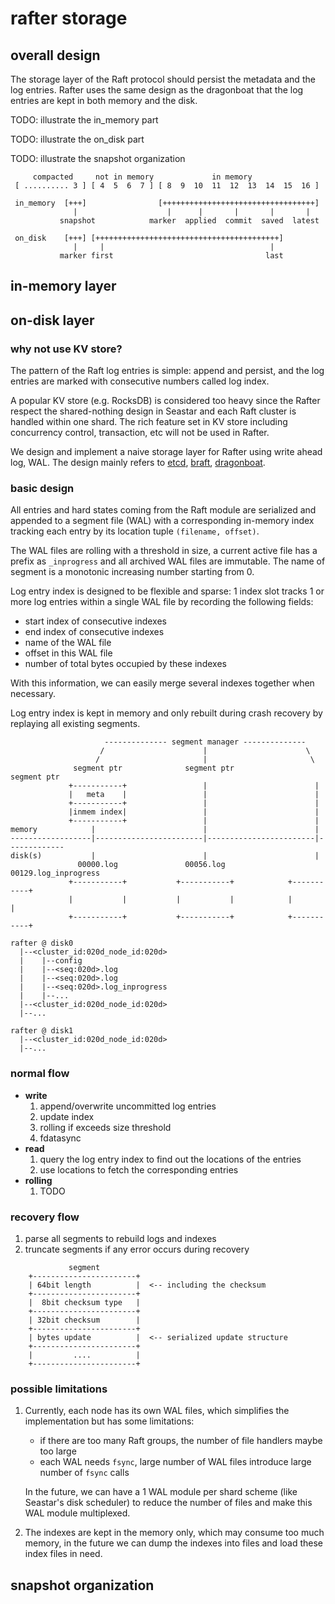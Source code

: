 # rafter storage

## overall design

The storage layer of the Raft protocol should persist the metadata and the log entries. Rafter uses the same design as
the dragonboat that the log entries are kept in both memory and the disk.

TODO: illustrate the in_memory part

TODO: illustrate the on_disk part

TODO: illustrate the snapshot organization

```text
     compacted     not in memory             in memory
 [ .......... 3 ] [ 4  5  6  7 ] [ 8  9  10  11  12  13  14  15  16 ]

 in_memory  [+++]                [++++++++++++++++++++++++++++++++++]
              |                    |      |       |       |       |
           snapshot            marker  applied  commit  saved  latest

 on_disk    [+++] [+++++++++++++++++++++++++++++++++++++++++]
              |     |                                     |
           marker first                                  last
```

## in-memory layer

## on-disk layer

### why not use KV store?

The pattern of the Raft log entries is simple: append and persist, and the log entries are marked with consecutive
numbers called log index.

A popular KV store (e.g. RocksDB) is considered too heavy since the Rafter respect the shared-nothing design in Seastar
and each Raft cluster is handled within one shard. The rich feature set in KV store including concurrency control, 
transaction, etc will not be used in Rafter.

We design and implement a naive storage layer for Rafter using write ahead log, WAL. The design mainly refers to
[etcd](), [braft](), [dragonboat]().

### basic design

All entries and hard states coming from the Raft module are serialized and appended to a segment file (WAL) with a
corresponding in-memory index tracking each entry by its location tuple `(filename, offset)`.

The WAL files are rolling with a threshold in size, a current active file has a prefix as `_inprogress` and all archived
WAL files are immutable. The name of segment is a monotonic increasing number starting from 0.

Log entry index is designed to be flexible and sparse: 1 index slot tracks 1 or more log entries within a single WAL
file by recording the following fields:

- start index of consecutive indexes
- end index of consecutive indexes
- name of the WAL file
- offset in this WAL file
- number of total bytes occupied by these indexes

With this information, we can easily merge several indexes together when necessary.

Log entry index is kept in memory and only rebuilt during crash recovery by replaying all existing segments.

```text
                     -------------- segment manager --------------
                    /                      |                      \             
                   /                       |                       \
              segment ptr              segment ptr              segment ptr
             +-----------+                 |                        | 
             |   meta    |                 |                        |
             +-----------+                 |                        |
             |inmem index|                 |                        |
             +-----------+                 |                        |
memory            |                        |                        |
------------------|------------------------|------------------------|-------------
disk(s)           |                        |                        |
               00000.log               00056.log           00129.log_inprogress
             +-----------+           +-----------+            +-----------+
             |           |           |           |            |           |
             +-----------+           +-----------+            +-----------+

rafter @ disk0
  |--<cluster_id:020d_node_id:020d>
  |    |--config
  |    |--<seq:020d>.log
  |    |--<seq:020d>.log
  |    |--<seq:020d>.log_inprogress
  |    |--...
  |--<cluster_id:020d_node_id:020d>
  |--...

rafter @ disk1
  |--<cluster_id:020d_node_id:020d>
  |--...
```

### normal flow

- **write**
  1. append/overwrite uncommitted log entries
  2. update index
  3. rolling if exceeds size threshold
  4. fdatasync
- **read**
  1. query the log entry index to find out the locations of the entries
  2. use locations to fetch the corresponding entries
- **rolling**
  1. TODO

### recovery flow

1. parse all segments to rebuild logs and indexes
2. truncate segments if any error occurs during recovery

```text
             segment
    +-----------------------+
    | 64bit length          |  <-- including the checksum
    +-----------------------+
    |  8bit checksum type   |
    +-----------------------+
    | 32bit checksum        |
    +-----------------------+
    | bytes update          |  <-- serialized update structure
    +-----------------------+
    |         ....          |
    +-----------------------+
```

### possible limitations

1. Currently, each node has its own WAL files, which simplifies the implementation but has some limitations:

   - if there are too many Raft groups, the number of file handlers maybe too large
   - each WAL needs `fsync`, large number of WAL files introduce large number of `fsync` calls

   In the future, we can have a 1 WAL module per shard scheme (like Seastar's disk scheduler) to reduce the number of 
   files and make this WAL module multiplexed.

2. The indexes are kept in the memory only, which may consume too much memory, in the future we can dump the indexes
   into files and load these index files in need.

## snapshot organization
